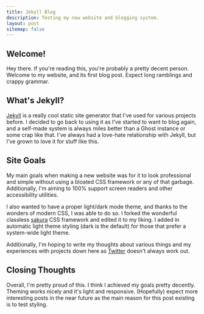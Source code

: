 ```yaml
---
title: Jekyll Blog
description: Testing my new website and blogging system.
layout: post
sitemap: false
---
```


## Welcome!

Hey there. If you're reading this, you're probably a pretty decent person. Welcome to my website, and its first blog post. Expect long ramblings and crappy grammar.

## What's Jekyll?

[Jekyll][jekyll] is a really cool static site generator that I've used for various projects before. I decided to go back to using it as I've started to want to blog again, and a self-made system is always miles better than a Ghost instance or some crap like that. I've always had a love-hate relationship with Jekyll, but I've grown to love it for stuff like this.

## Site Goals

My main goals when making a new website was for it to look professional and simple without using a bloated CSS framework or any of that garbage. Additionally, I'm aiming to 100% support screen readers and other accessibility utilities.

I also wanted to have a proper light/dark mode theme, and thanks to the wonders of modern CSS, I was able to do so. I forked the wonderful classless [sakura][sakura] CSS framework and edited it to my liking. I added in automatic light theme styling (dark is the default) for those that prefer a system-wide light theme.

Additionally, I'm hoping to write my thoughts about various things and my experiences with projects down here as [Twitter][twitter] doesn't always work out.

## Closing Thoughts

Overall, I'm pretty proud of this. I think I achieved my goals pretty decently. Theming works nicely and it's light and responsive. (Hopefully) expect more interesting posts in the near future as the main reason for this post existing is to test styling.

[jekyll]: https://jekyllrb.com "Jekyll is a static site generator."
[sakura]: https://github.com/oxalorg/sakura "Sakura is a classless CSS framework."
[twitter]: https://twitter.com/smolespi "My Twitter page"
